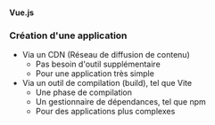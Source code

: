 #### Vue.js
### Création d'une application

* Via un CDN (Réseau de diffusion de contenu)
  * Pas besoin d'outil supplémentaire
  * Pour une application très simple 
* Via un outil de compilation (build), tel que Vite
  * Une phase de compilation
  * Un gestionnaire de dépendances, tel que npm
  * Pour des applications plus complexes




